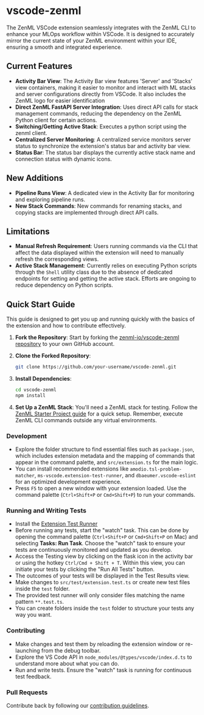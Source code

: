 # vscode-zenml

The ZenML VSCode extension seamlessly integrates with the ZenML CLI to enhance your MLOps workflow within VSCode. It is designed to accurately mirror the current state of your ZenML environment within your IDE, ensuring a smooth and integrated experience.

## Current Features

- **Activity Bar View**: The Activity Bar view features 'Server' and 'Stacks' view containers, making it easier to monitor and interact with ML stacks and server configurations directly from VSCode. It also includes the ZenML logo for easier identification
- **Direct ZenML FastAPI Server Integration**: Uses direct API calls for stack management commands, reducing the dependency on the ZenML Python client for certain actions.
- **Switching/Getting Active Stack**: Executes a python script using the zenml client.
- **Centralized Server Monitoring**: A centralized service monitors server status to synchronize the extension's status bar and activity bar view.
- **Status Bar**: The status bar displays the currently active stack name and connection status with dynamic icons.

## New Additions

- **Pipeline Runs View**: A dedicated view in the Activity Bar for monitoring and exploring pipeline runs.
- **New Stack Commands**: New commands for renaming stacks, and copying stacks are implemented through direct API calls.

## Limitations

- **Manual Refresh Requirement**: Users running commands via the CLI that affect the data displayed within the extension will need to manually refresh the corresponding views.
- **Active Stack Management**: Currently relies on executing Python scripts through the `Shell` utility class due to the absence of dedicated endpoints for setting and getting the active stack. Efforts are ongoing to reduce dependency on Python scripts.

## Quick Start Guide

This guide is designed to get you up and running quickly with the basics of the extension and how to contribute effectively.

1. **Fork the Repository**: Start by forking the [zenml-io/vscode-zenml repository](https://github.com/zenml-io/vscode-zenml) to your own GitHub account.
2. **Clone the Forked Repository**:

   ```bash
   git clone https://github.com/your-username/vscode-zenml.git
   ```

3. **Install Dependencies**:
   ```bash
   cd vscode-zenml
   npm install
   ```
4. **Set Up a ZenML Stack**: You'll need a ZenML stack for testing. Follow the [ZenML Starter Project guide](https://docs.zenml.io/user-guide/starter-guide/starter-project) for a quick setup. Remember, execute ZenML CLI commands outside any virtual environments.

### Development

- Explore the folder structure to find essential files such as `package.json`, which includes extension metadata and the mapping of commands that appear in the command palette, and `src/extension.ts` for the main logic.
- You can install recommended extensions like `amodio.tsl-problem-matcher`, `ms-vscode.extension-test-runner`, and `dbaeumer.vscode-eslint` for an optimized development experience.
- Press `F5` to open a new window with your extension loaded. Use the command palette (`Ctrl+Shift+P` or `Cmd+Shift+P`) to run your commands.

### Running and Writing Tests

- Install the [Extension Test Runner](https://marketplace.visualstudio.com/items?itemName=ms-vscode.extension-test-runner)
- Before running any tests, start the "watch" task. This can be done by opening the command palette (`Ctrl+Shift+P` or `Cmd+Shift+P` on Mac) and selecting **Tasks: Run Task**. Choose the "watch" task to ensure your tests are continuously monitored and updated as you develop.
- Access the Testing view by clicking on the flask icon in the activity bar or using the hotkey `Ctrl/Cmd + Shift + T`. Within this view, you can initiate your tests by clicking the "Run All Tests" button.
- The outcomes of your tests will be displayed in the Test Results view.
- Make changes to `src/test/extension.test.ts` or create new test files inside the `test` folder.
- The provided test runner will only consider files matching the name pattern `**.test.ts`.
- You can create folders inside the `test` folder to structure your tests any way you want.

### Contributing

- Make changes and test them by reloading the extension window or re-launching from the debug toolbar.
- Explore the VS Code API in `node_modules/@types/vscode/index.d.ts` to understand more about what you can do.
- Run and write tests. Ensure the "watch" task is running for continuous test feedback.

### Pull Requests

Contribute back by following our [contribution guidelines](https://github.com/zenml-io/zenml/blob/main/CONTRIBUTING.md).
